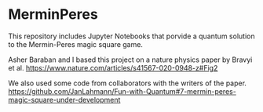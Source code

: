 # MerminPeres

This repository includes Jupyter Notebooks that porvide a quantum solution to the Mermin-Peres magic square game.

Asher Baraban and I based this project on a nature physics paper by Bravyi et al. https://www.nature.com/articles/s41567-020-0948-z#Fig2

We also used some code from collaborators with the writers of the paper. https://github.com/JanLahmann/Fun-with-Quantum#7-mermin-peres-magic-square-under-development
